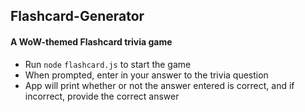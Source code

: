 ## Flashcard-Generator
#### A WoW-themed Flashcard trivia game

- Run `node` `flashcard.js` to start the game
- When prompted, enter in your answer to the trivia question
- App will print whether or not the answer entered is correct, and if incorrect, provide the correct answer
